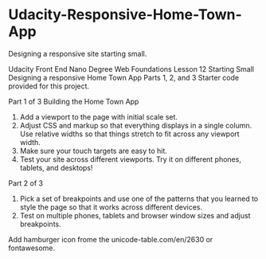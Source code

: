 # Udacity-Responsive-Home-Town-App
Designing a responsive site starting small.

Udacity Front End Nano Degree 
Web Foundations Lesson 12 Starting Small
Designing a responsive Home Town App Parts 1, 2, and 3
Starter code provided for this project.

Part 1 of 3
Building the Home Town App

1) Add a <meta> viewport to the page with initial scale set.
2) Adjust CSS and markup so that everything displays in a single column. Use relative widths so that things stretch to fit across any viewport width.
3) Make sure your touch targets are easy to hit.
4) Test your site across different viewports. Try it on different phones, tablets, and desktops!

Part 2 of 3
1) Pick a set of breakpoints and use one of the patterns that you learned to style the page so that it works across different devices.
2) Test on multiple phones, tablets and browser window sizes and adjust breakpoints.

Add hamburger icon frome the unicode-table.com/en/2630 or fontawesome.



